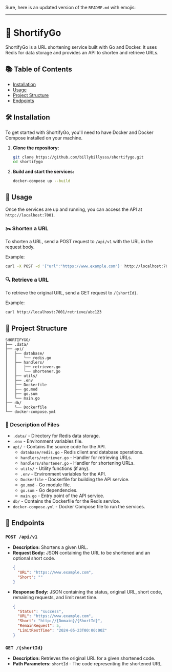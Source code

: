 Sure, here is an updated version of the `README.md` with emojis:

---

# 🚀 ShortifyGo

ShortifyGo is a URL shortening service built with Go and Docker. It uses Redis for data storage and provides an API to shorten and retrieve URLs.

## 📚 Table of Contents
- [Installation](#installation)
- [Usage](#usage)
- [Project Structure](#project-structure)
- [Endpoints](#endpoints)

## 🛠️ Installation

To get started with ShortifyGo, you'll need to have Docker and Docker Compose installed on your machine.

1. **Clone the repository:**
   ```sh
   git clone https://github.com/billybillysss/shortifygo.git
   cd shortifygo
   ```

2. **Build and start the services:**
   ```sh
   docker-compose up --build
   ```

## 🚀 Usage

Once the services are up and running, you can access the API at `http://localhost:7001`.

### ✂️ Shorten a URL

To shorten a URL, send a POST request to `/api/v1` with the URL in the request body.

Example:
```sh
curl -X POST -d '{"url":"https://www.example.com"}' http://localhost:7001/api/v1
```

### 🔍 Retrieve a URL

To retrieve the original URL, send a GET request to `/{shortId}`.

Example:
```sh
curl http://localhost:7001/retrieve/abc123
```

## 📂 Project Structure

```plaintext
SHORTIFYGO/
├── .data/
├── api/
│   ├── database/
│   │   └── redis.go
│   ├── handlers/
│   │   ├── retriever.go
│   │   └── shortener.go
│   ├── utils/
│   ├── .env
│   ├── Dockerfile
│   ├── go.mod
│   ├── go.sum
│   └── main.go
├── db/
│   └── Dockerfile
└── docker-compose.yml
```

### 📄 Description of Files

- `.data/` - Directory for Redis data storage.
- `.env` - Environment variables file.
- `api/` - Contains the source code for the API.
  - `database/redis.go` - Redis client and database operations.
  - `handlers/retriever.go` - Handler for retrieving URLs.
  - `handlers/shortener.go` - Handler for shortening URLs.
  - `utils/` - Utility functions (if any).
  - `.env` - Environment variables for the API.
  - `Dockerfile` - Dockerfile for building the API service.
  - `go.mod` - Go module file.
  - `go.sum` - Go dependencies.
  - `main.go` - Entry point of the API service.
- `db/` - Contains the Dockerfile for the Redis service.
- `docker-compose.yml` - Docker Compose file to run the services.

## 📡 Endpoints

### `POST /api/v1`
- **Description:** Shortens a given URL.
- **Request Body:** JSON containing the URL to be shortened and an optional short code.
  ```json
  {
    "URL": "https://www.example.com",
    "Short": ""
  }
  ```
- **Response Body:** JSON containing the status, original URL, short code, remaining requests, and limit reset time.
  ```json
  {
    "Status": "success",
    "URL": "https://www.example.com",
    "Short": "http://{Domain}/{ShortId}",
    "RemainRequest": 5,
    "LimitRestTime": "2024-05-23T00:00:00Z"
  }
  ```

### `GET /{shortId}`
- **Description:** Retrieves the original URL for a given shortened code.
- **Path Parameters:** `shortId` - The code representing the shortened URL.
